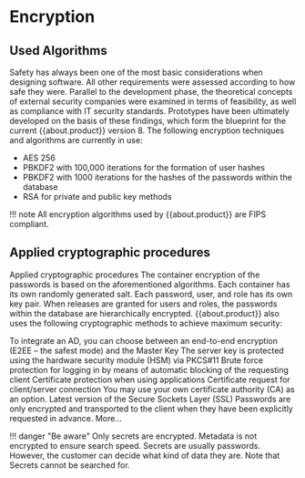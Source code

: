 # Encryption

## Used Algorithms

Safety has always been one of the most basic considerations when designing software. All other requirements were assessed according to how safe they were. Parallel to the development phase, the theoretical concepts of external security companies were examined in terms of feasibility, as well as compliance with IT security standards. Prototypes have been ultimately developed on the basis of these findings, which form the blueprint for the current {{about.product}} version 8. The following encryption techniques and algorithms are currently in use:

- AES 256
- PBKDF2 with 100,000 iterations for the formation of user hashes
- PBKDF2 with 1000 iterations for the hashes of the passwords within the database
- RSA for private and public key methods

!!! note
    All encryption algorithms used by {{about.product}} are FIPS compliant.

## Applied cryptographic procedures

Applied cryptographic procedures
The container encryption of the passwords is based on the aforementioned algorithms. Each container has its own randomly generated salt. Each password, user, and role has its own key pair. When releases are granted for users and roles, the passwords within the database are hierarchically encrypted. {{about.product}} also uses the following cryptographic methods to achieve maximum security:

To integrate an AD, you can choose between an end-to-end encryption (E2EE – the safest mode) and the Master Key
The server key is protected using the hardware security module (HSM) via PKCS#11
Brute force protection for logging in by means of automatic blocking of the requesting client
Certificate protection when using applications
Certificate request for client/server connection You may use your own certificate authority (CA) as an option.
Latest version of the Secure Sockets Layer (SSL)
Passwords are only encrypted and transported to the client when they have been explicitly requested in advance. More…

!!! danger "Be aware"
    Only secrets are encrypted. Metadata is not encrypted to ensure search speed. Secrets are usually passwords. However, the customer can decide what kind of data they are. Note that Secrets cannot be searched for.
